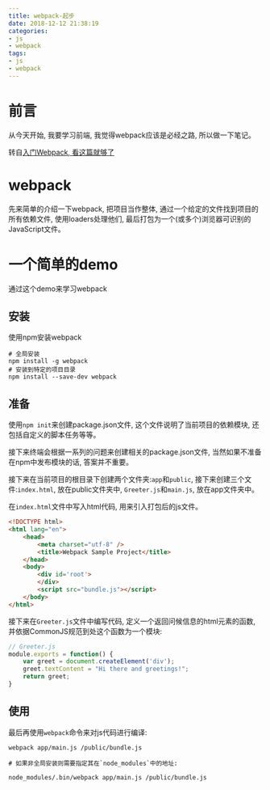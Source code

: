 ```yaml
---
title: webpack-起步
date: 2018-12-12 21:38:19
categories:
- js
- webpack
tags:
- js
- webpack
---
```


# 前言

从今天开始, 我要学习前端, 我觉得webpack应该是必经之路, 所以做一下笔记。
<!--more-->

转自[入门Webpack, 看这篇就够了](https://www.jianshu.com/p/42e11515c10f)

# webpack

先来简单的介绍一下webpack, 把项目当作整体, 通过一个给定的文件找到项目的所有依赖文件, 使用loaders处理他们, 最后打包为一个(或多个)浏览器可识别的JavaScript文件。

# 一个简单的demo

通过这个demo来学习webpack

## 安装

使用npm安装webpack

```shell
# 全局安装
npm install -g webpack
# 安装到特定的项目目录
npm install --save-dev webpack
```

## 准备

使用`npm init`来创建package.json文件, 这个文件说明了当前项目的依赖模块, 还包括自定义的脚本任务等等。

接下来终端会根据一系列的问题来创建相关的package.json文件, 当然如果不准备在npm中发布模块的话, 答案并不重要。

接下来在当前项目的根目录下创建两个文件夹:`app`和`public`, 接下来创建三个文件:`index.html`, 放在public文件夹中,  `Greeter.js`和`main.js`, 放在app文件夹中。

在`index.html`文件中写入html代码, 用来引入打包后的js文件。

```html
<!DOCTYPE html>
<html lang="en">
    <head>
        <meta charset="utf-8" />
        <title>Webpack Sample Project</title>
    </head>
    <body>
        <div id='root'>
        </div>
        <script src="bundle.js"></script>
    </body>
</html>
```

接下来在`Greeter.js`文件中编写代码, 定义一个返回问候信息的html元素的函数, 并依据CommonJS规范到处这个函数为一个模块:

```js
// Greeter.js
module.exports = function() {
    var greet = document.createElement('div');
    greet.textContent = "Hi there and greetings!";
    return greet;
}
```

## 使用

最后再使用`webpack`命令来对js代码进行编译:

```shell
webpack app/main.js /public/bundle.js

# 如果非全局安装则需要指定其在`node_modules`中的地址:

node_modules/.bin/webpack app/main.js /public/bundle.js
```


